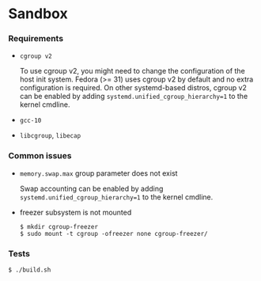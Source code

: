 # Sandbox

### Requirements

* `cgroup v2`

    To use cgroup v2, you might need to change the configuration of the host init system. Fedora (>= 31) uses cgroup v2 by default and no extra configuration is required. On other systemd-based distros, cgroup v2 can be enabled by adding `systemd.unified_cgroup_hierarchy=1` to the kernel cmdline.
    
* `gcc-10`
* `libcgroup`, `libecap`

### Common issues
* `memory.swap.max`  group parameter does not exist

    Swap accounting can be enabled by adding `systemd.unified_cgroup_hierarchy=1` to the kernel cmdline.

* freezer subsystem is not mounted
    ```shell
    $ mkdir cgroup-freezer
    $ sudo mount -t cgroup -ofreezer none cgroup-freezer/ 
    ```
    
### Tests 
```bash
$ ./build.sh
```
